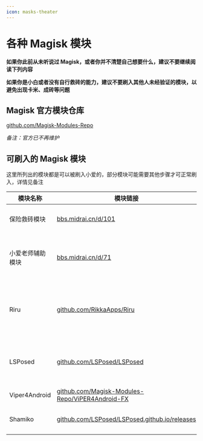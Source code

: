 ```yaml
---
icon: masks-theater
---
```

# 各种 Magisk 模块

**如果你此前从未听说过 Magisk，或者你并不清楚自己想要什么，建议不要继续阅读下列内容**

**如果你是小白或者没有自行救砖的能力，建议不要刷入其他人未经验证的模块，以避免出现卡米、成砖等问题**

## Magisk 官方模块仓库

[github.com/Magisk-Modules-Repo](https://github.com/Magisk-Modules-Repo)

*备注：官方已不再维护*

## 可刷入的 Magisk 模块

这里所列出的模块都是可以被刷入小爱的，部分模块可能需要其他步骤才可正常刷入，详情见备注

| 模块名称 | 模块链接 | 备注 |
|   ---   |  ---   | ---  |
| 保险救砖模块 | [bbs.midrai.cn/d/101](https://bbs.midrai.cn/d/101) | 折腾必备，用于应急，请先阅读帖子内容后使用 |
| 小爱老师辅助模块 | [bbs.midrai.cn/d/71](https://bbs.midrai.cn/d/71) | 刷入了字体模块的用户请刷入不修复 emoji 的版本。手动修改过系统文件的用户谨慎刷入 |
| Riru | [github.com/RikkaApps/Riru](https://github.com/RikkaApps/Riru) | 由于 Magisk 已正式发布 Zygisk，该模块已停更。如果在开启 Zygisk 的设备上使用该模块，模块将不生效。 |
| LSPosed | [github.com/LSPosed/LSPosed](https://github.com/LSPosed/LSPosed) | 支持 Riru 和 Zygisk，下载时请选择对应版本。需要手动安装独立的模块管理器才可正常运作。 |
| Viper4Android | [github.com/Magisk-Modules-Repo/ViPER4Android-FX](https://github.com/Magisk-Modules-Repo/ViPER4Android-FX) | 详细安装步骤见 [bbs.midrai.cn/d/103](https://bbs.midrai.cn/d/103) |
| Shamiko | [github.com/LSPosed/LSPosed.github.io/releases](https://github.com/LSPosed/LSPosed.github.io/releases) | 仅支持 Zygisk，是一个屏蔽root的插件，直接刷入即可。 |
